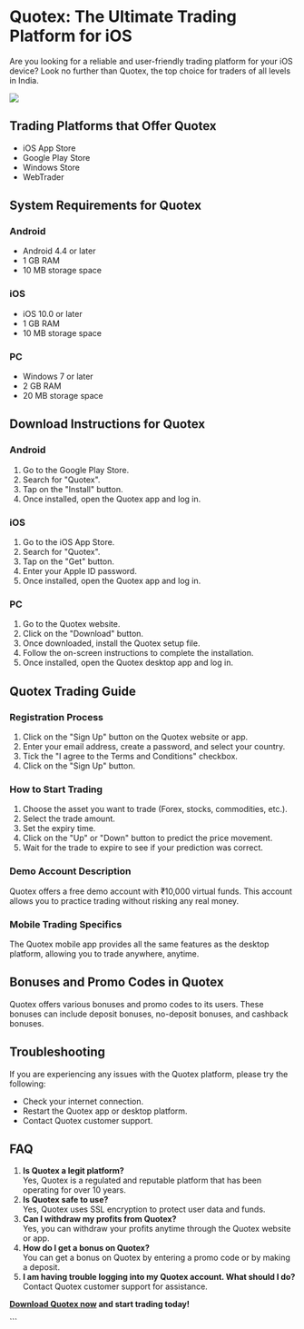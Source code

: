 # Quotex: The Ultimate Trading Platform for iOS

Are you looking for a reliable and user-friendly trading platform for
your iOS device? Look no further than Quotex, the top choice for traders
of all levels in India.

[![](https://static.quotex.io/files/10_en/300_250.jpg)](https://traff.sbs/brokerqxlid)

## Trading Platforms that Offer Quotex

-   iOS App Store
-   Google Play Store
-   Windows Store
-   WebTrader

## System Requirements for Quotex

### Android

-   Android 4.4 or later
-   1 GB RAM
-   10 MB storage space

### iOS

-   iOS 10.0 or later
-   1 GB RAM
-   10 MB storage space

### PC

-   Windows 7 or later
-   2 GB RAM
-   20 MB storage space

## Download Instructions for Quotex

### Android

1.  Go to the Google Play Store.
2.  Search for "Quotex".
3.  Tap on the "Install" button.
4.  Once installed, open the Quotex app and log in.

### iOS

1.  Go to the iOS App Store.
2.  Search for "Quotex".
3.  Tap on the "Get" button.
4.  Enter your Apple ID password.
5.  Once installed, open the Quotex app and log in.

### PC

1.  Go to the Quotex website.
2.  Click on the "Download" button.
3.  Once downloaded, install the Quotex setup file.
4.  Follow the on-screen instructions to complete the installation.
5.  Once installed, open the Quotex desktop app and log in.

## Quotex Trading Guide

### Registration Process

1.  Click on the "Sign Up" button on the Quotex website or app.
2.  Enter your email address, create a password, and select your
    country.
3.  Tick the "I agree to the Terms and Conditions" checkbox.
4.  Click on the "Sign Up" button.

### How to Start Trading

1.  Choose the asset you want to trade (Forex, stocks, commodities,
    etc.).
2.  Select the trade amount.
3.  Set the expiry time.
4.  Click on the "Up" or "Down" button to predict the price
    movement.
5.  Wait for the trade to expire to see if your prediction was correct.

### Demo Account Description

Quotex offers a free demo account with ₹10,000 virtual funds. This
account allows you to practice trading without risking any real money.

### Mobile Trading Specifics

The Quotex mobile app provides all the same features as the desktop
platform, allowing you to trade anywhere, anytime.

## Bonuses and Promo Codes in Quotex

Quotex offers various bonuses and promo codes to its users. These
bonuses can include deposit bonuses, no-deposit bonuses, and cashback
bonuses.

## Troubleshooting

If you are experiencing any issues with the Quotex platform, please try
the following:

-   Check your internet connection.
-   Restart the Quotex app or desktop platform.
-   Contact Quotex customer support.

## FAQ

1.  **Is Quotex a legit platform?**\
    Yes, Quotex is a regulated and reputable platform that has been
    operating for over 10 years.
2.  **Is Quotex safe to use?**\
    Yes, Quotex uses SSL encryption to protect user data and funds.
3.  **Can I withdraw my profits from Quotex?**\
    Yes, you can withdraw your profits anytime through the Quotex
    website or app.
4.  **How do I get a bonus on Quotex?**\
    You can get a bonus on Quotex by entering a promo code or by making
    a deposit.
5.  **I am having trouble logging into my Quotex account. What should I
    do?**\
    Contact Quotex customer support for assistance.

**[Download Quotex now](\%22https://traff.sbs/quotexonelink\%22) and
start trading today!**

\`\`\`

